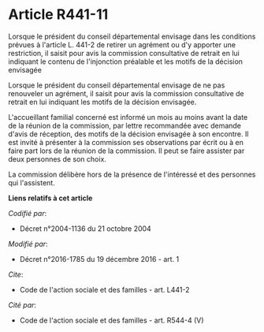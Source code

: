 # Article R441-11

Lorsque le président du conseil départemental envisage dans les conditions prévues à l'article L. 441-2 de retirer un
agrément ou d'y apporter une restriction, il saisit pour avis la commission consultative de retrait en lui indiquant le
contenu de l'injonction préalable et les motifs de la décision envisagée

Lorsque  le président du conseil départemental envisage de ne pas renouveler un  agrément, il saisit pour avis la commission
consultative de retrait en  lui indiquant les motifs de la décision envisagée. 

L'accueillant familial concerné est informé un mois au moins avant la date de la réunion de la commission, par lettre
recommandée avec demande d'avis de réception, des motifs de la décision envisagée à son encontre. Il est invité à présenter à
la commission ses observations par écrit ou à en faire part lors de la réunion de la commission. Il peut se faire assister
par deux personnes de son choix. 

La commission délibère hors de la présence de l'intéressé et des personnes qui l'assistent.

**Liens relatifs à cet article**

_Codifié par_:

  - Décret n°2004-1136 du 21 octobre 2004

_Modifié par_:

  - Décret n°2016-1785 du 19 décembre 2016 - art. 1

_Cite_:

  - Code de l'action sociale et des familles - art. L441-2

_Cité par_:

  - Code de l'action sociale et des familles - art. R544-4 (V)

